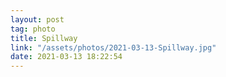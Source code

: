 ```yaml
---
layout: post
tag: photo
title: Spillway
link: "/assets/photos/2021-03-13-Spillway.jpg"
date: 2021-03-13 18:22:54
---
```

